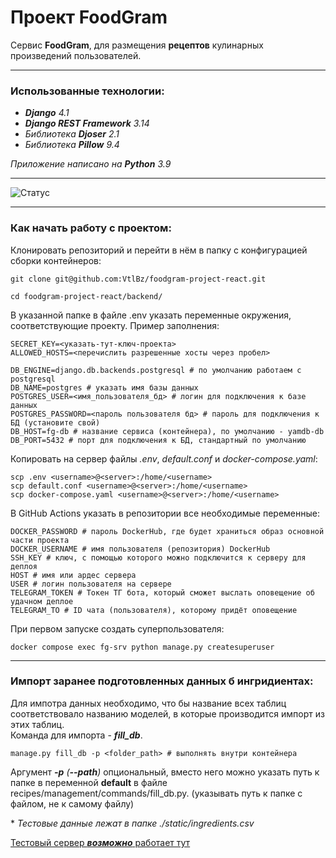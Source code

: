 # Проект FoodGram

Cервис **FoodGram**, для размещения **рецептов** кулинарных произведений пользователей.


---

### Использованные технологии:

- ***Django** 4.1*
- ***Django REST Framework** 3.14*
- *Библиотека **Djoser** 2.1*
- *Библиотека **Pillow** 9.4*

*Приложение написано на **Python** 3.9*

---

![Статус](https://github.com/VtlBz/foodgram-project-react/actions/workflows/main.yml/badge.svg)

---

### Как начать работу с проектом:

Клонировать репозиторий и перейти в нём в папку с конфигурацией сборки контейнеров:
```
git clone git@github.com:VtlBz/foodgram-project-react.git
```
```
cd foodgram-project-react/backend/
```

В указанной папке в файле .env указать переменные окружения, соответствующие проекту.
Пример заполнения:
```
SECRET_KEY=<указать-тут-ключ-проекта>
ALLOWED_HOSTS=<перечислить разрешенные хосты через пробел>

DB_ENGINE=django.db.backends.postgresql # по умолчанию работаем с postgresql
DB_NAME=postgres # указать имя базы данных
POSTGRES_USER=<имя_пользователя_бд> # логин для подключения к базе данных
POSTGRES_PASSWORD=<пароль пользователя бд> # пароль для подключения к БД (установите свой)
DB_HOST=fg-db # название сервиса (контейнера), по умолчанию - yamdb-db
DB_PORT=5432 # порт для подключения к БД, стандартный по умолчанию
```

Копировать на сервер файлы *.env*, *default.conf* и *docker-compose.yaml*:
```
scp .env <username>@<server>:/home/<username>
scp default.conf <username>@<server>:/home/<username>
scp docker-compose.yaml <username>@<server>:/home/<username>

```

В GitHub Actions указать в репозитории все необходимые переменные:
```
DOCKER_PASSWORD # пароль DockerHub, где будет храниться образ основной части проекта
DOCKER_USERNAME # имя пользователя (репозитория) DockerHub
SSH_KEY # ключ, с помощью которого можно подключится к серверу для деплоя
HOST # имя или ардес сервера
USER # логин пользователя на сервере
TELEGRAM_TOKEN # Токен ТГ бота, который сможет выслать оповещение об удачном деплое
TELEGRAM_TO # ID чата (пользователя), которому придёт оповещение
```

При первом запуске создать суперпользователя:
```
docker compose exec fg-srv python manage.py createsuperuser
```

---

### Импорт заранее подготовленных данных б ингридиентах:  
Для импотра данных необходимо, что бы название всех таблиц соответствовало названию моделей, в которые производится импорт из этих таблиц.  
Команда для импорта - ***fill_db***.

  ```
  manage.py fill_db -p <folder_path> # выполнять внутри контейнера
  ```

Аргумент ***-p*** *(**--path**)* опциональный, 
вместо него можно указать путь к папке в переменной **default** в файле recipes/management/commands/fill_db.py.
(указывать путь к папке с файлом, не к самому файлу)

\* *Тестовые данные лежат в папке ./static/ingredients.csv*

[Тестовый сервер ***возможно*** работает тут](http://jstlnk.click/)